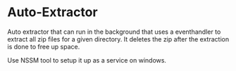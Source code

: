 # Auto-Extractor
 Auto extractor that can run in the background that uses a eventhandler to extract all zip files for a given directory. It deletes the zip after the extraction is done to free up space.
 
 Use NSSM tool to setup it up as a service on windows.